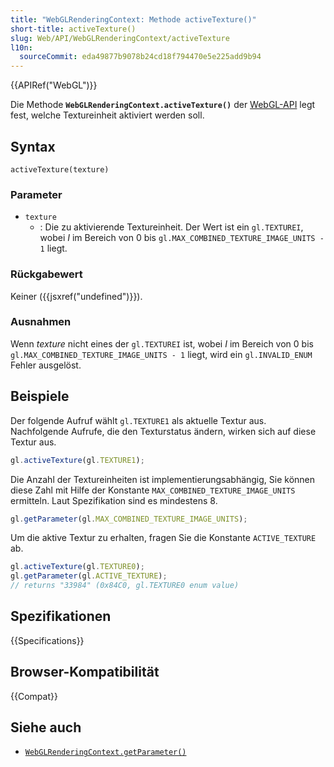 ```yaml
---
title: "WebGLRenderingContext: Methode activeTexture()"
short-title: activeTexture()
slug: Web/API/WebGLRenderingContext/activeTexture
l10n:
  sourceCommit: eda49877b9078b24cd18f794470e5e225add9b94
---
```


{{APIRef("WebGL")}}

Die Methode **`WebGLRenderingContext.activeTexture()`** der [WebGL-API](/de/docs/Web/API/WebGL_API) legt fest, welche Textureinheit aktiviert werden soll.

## Syntax

```js-nolint
activeTexture(texture)
```

### Parameter

- `texture`
  - : Die zu aktivierende Textureinheit. Der Wert ist ein `gl.TEXTUREI`, wobei _I_ im Bereich von 0 bis `gl.MAX_COMBINED_TEXTURE_IMAGE_UNITS - 1` liegt.

### Rückgabewert

Keiner ({{jsxref("undefined")}}).

### Ausnahmen

Wenn _texture_ nicht eines der `gl.TEXTUREI` ist, wobei _I_ im Bereich von 0 bis `gl.MAX_COMBINED_TEXTURE_IMAGE_UNITS - 1` liegt, wird ein `gl.INVALID_ENUM` Fehler ausgelöst.

## Beispiele

Der folgende Aufruf wählt `gl.TEXTURE1` als aktuelle Textur aus. Nachfolgende Aufrufe, die den Texturstatus ändern, wirken sich auf diese Textur aus.

```js
gl.activeTexture(gl.TEXTURE1);
```

Die Anzahl der Textureinheiten ist implementierungsabhängig, Sie können diese Zahl mit Hilfe der Konstante `MAX_COMBINED_TEXTURE_IMAGE_UNITS` ermitteln. Laut Spezifikation sind es mindestens 8.

```js
gl.getParameter(gl.MAX_COMBINED_TEXTURE_IMAGE_UNITS);
```

Um die aktive Textur zu erhalten, fragen Sie die Konstante `ACTIVE_TEXTURE` ab.

```js
gl.activeTexture(gl.TEXTURE0);
gl.getParameter(gl.ACTIVE_TEXTURE);
// returns "33984" (0x84C0, gl.TEXTURE0 enum value)
```

## Spezifikationen

{{Specifications}}

## Browser-Kompatibilität

{{Compat}}

## Siehe auch

- [`WebGLRenderingContext.getParameter()`](/de/docs/Web/API/WebGLRenderingContext/getParameter)
